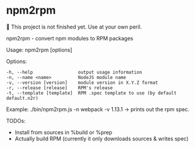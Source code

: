 npm2rpm
=======

:construction: This project is not finished yet. Use at your own peril.

npm2rpm - convert npm modules to RPM packages

  Usage: npm2rpm [options]

  Options:

    -h, --help                 output usage information
    -n, --name <name>          NodeJS module name
    -v, --version [version]    module version in X.Y.Z format
    -r, --release [release]    RPM's release
    -t, --template [template]  RPM .spec template to use (by default default.n2r)

Example: ./bin/npm2rpm.js -n webpack -v 1.13.1 -> prints out the rpm spec.

TODOs:
  - Install from sources in %build or %prep
  - Actually build RPM (currently it only downloads sources & writes spec)
